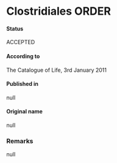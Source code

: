 Clostridiales ORDER
=======

#### Status
ACCEPTED

#### According to
The Catalogue of Life, 3rd January 2011

#### Published in
null

#### Original name
null

### Remarks
null